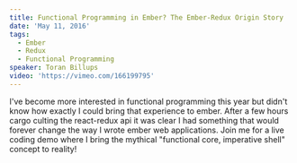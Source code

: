 ```yaml
---
title: Functional Programming in Ember? The Ember-Redux Origin Story
date: 'May 11, 2016'
tags:
  - Ember
  - Redux
  - Functional Programming
speaker: Toran Billups
video: 'https://vimeo.com/166199795'
---
```


I've become more interested in functional programming this year but didn't know
how exactly I could bring that experience to ember. After a few hours cargo
culting the react-redux api it was clear I had something that would forever
change the way I wrote ember web applications. Join me for a live coding demo
where I bring the mythical "functional core, imperative shell" concept to
reality!
